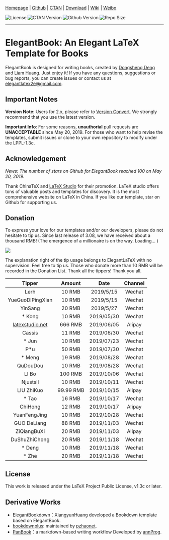 <!-- Author : Dongsheng Deng & Liam Huang-->
<!-- Program Email: elegantlatex2e@gmail.com -->

[Homepage](https://elegantlatex.org/) | [Github](https://github.com/ElegantLaTeX/ElegantBook) | [CTAN](https://ctan.org/pkg/elegantbook) | [Download](https://github.com/ElegantLaTeX/ElegantBook/releases) | [Wiki](https://github.com/ElegantLaTeX/ElegantBook/wiki) | [Weibo](https://weibo.com/elegantlatex)

![License](https://img.shields.io/ctan/l/elegantbook.svg) ![CTAN Version](https://img.shields.io/ctan/v/elegantbook.svg) ![Github Version](https://img.shields.io/github/release/ElegantLaTeX/ElegantBook.svg) ![Repo Size](https://img.shields.io/github/repo-size/ElegantLaTeX/ElegantBook.svg)

-------

# ElegantBook: An Elegant LaTeX Template for Books

ElegantBook is designed for writing books, created by [Dongsheng Deng](https://ddswhu.me/) and [Liam Huang](https://liam.page/). Just enjoy it! If you have any questions, suggestions or bug reports, you can create issues or contact us at elegantlatex2e@gmail.com.

## Important Notes

**Version Note**: Users for 2.x, please refer to [Version Convert](https://github.com/ElegantLaTeX/ElegantBook/wiki/convert). We strongly recommend that you use the latest version.

**Important Info**: For some reasons, __unauthorial__ pull requests are **UNACCEPTABLE** since May 20, 2019. For those who want to help revise the templates, submit issues or clone to your own repository to modify under the LPPL-1.3c.

## Acknowledgement

_News_: _The number of stars on Github for ElegantBook reached 100 on May 20, 2019_.

Thank ChinaTeX and [LaTeX Studio](http://www.latexstudio.net/) for their promotion. LaTeX studio offers tons of valuable posts and templates for discovery. It is the most comprehensive website on LaTeX in China. If you like our template, star on Github for supporting us.

## Donation

To express your love for our templates and/or our developers, please do not hesitate to tip us. Since last release of 3.08, we have received about a thousand RMB! (The emergence of a millionaire is on the way. Loading... )

![](https://github.com/ElegantLaTeX/ElegantBook/wiki/donate.jpg)

The explanation right of the tip usage belongs to ElegantLaTeX with no supervision. Feel free to tip us. Those who donate more than 10 RMB will be recorded in the Donation List. Thank all the tippers! Thank you all.


|      Tipper      | Amount     |   Date     | Channel |
| :--------------: | :----:     | :-------:  | :-----: |
| Lerh             | 10 RMB     | 2019/5/15  | Wechat  |
| YueGuoDiPingXian | 10 RMB     | 2019/5/15  | Wechat  |
| YinSang          | 20 RMB     | 2019/5/27  | Wechat  |
| * Kong		       | 10 RMB     | 2019/05/30 | Wechat  |
| [latexstudio.net](http://www.latexstudio.net) | 666 RMB | 2019/06/05 | Alipay |
| Cassis    	     | 11 RMB     | 2019/06/30 | Wechat  |
| * Jun		 	       | 10 RMB     | 2019/07/23 | Wechat  |
| P*u              | 50 RMB     | 2019/07/30 | Wechat  |
| * Meng 		       | 19 RMB     | 2019/08/28 | Wechat  |
| QuDouDou 	       | 10 RMB     | 2019/08/28 | Wechat  |
| LI Bo 			     | 100 RMB    | 2019/10/06 | Wechat  |
| Njustsll 	       | 10 RMB     | 2019/10/11 | Wechat  |
| LIU ZhiKuo 	     | 99.99 RMB  | 2019/10/15 | Alipay  |
| * Tao            | 16 RMB     | 2019/10/17 | Wechat  |
| ChiHong          | 12 RMB     | 2019/10/17 | Alipay  |
| YuanFengJing     | 10 RMB     | 2019/10/28 | Wechat  |
| GUO DeLiang      | 88 RMB     | 2019/11/03 | Wechat  |
| ZiQiangBuXi      | 20 RMB     | 2019/11/03 | Alipay  |
| DuShuZhiChong    | 20 RMB     | 2019/11/18 | Wechat  |
| * Deng           | 10 RMB     | 2019/11/18 | Wechat  |
| * Zhe            | 20 RMB     | 2019/11/18 | Wechat  |


## License

This work is released under the LaTeX Project Public License, v1.3c or later.


## Derivative Works

+ [ElegantBookdown](https://github.com/XiangyunHuang/ElegantBookdown)：[XiangyunHuang](https://github.com/XiangyunHuang) developed a Bookdown template based on ElegantBook.
+ [bookdownplus](https://github.com/pzhaonet/bookdownplus): maintained by [pzhaonet](https://github.com/pzhaonet).
+ [PanBook](https://github.com/annProg/PanBook)：a markdown-based writing workflow Developed by [annProg](https://github.com/annProg).
